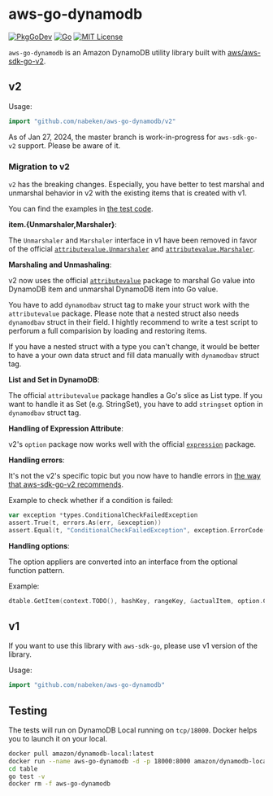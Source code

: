 # aws-go-dynamodb

[![PkgGoDev](https://pkg.go.dev/badge/github.com/nabeken/aws-go-dynamodb)](https://pkg.go.dev/github.com/nabeken/aws-go-dynamodb)
[![Go](https://github.com/nabeken/aws-go-dynamodb/actions/workflows/go.yml/badge.svg)](https://github.com/nabeken/aws-go-dynamodb/actions/workflows/go.yml)
[![MIT License](http://img.shields.io/badge/license-MIT-blue.svg)](https://github.com/nabeken/aws-go-dynamodb/blob/master/LICENSE)

`aws-go-dynamodb` is an Amazon DynamoDB utility library built with [aws/aws-sdk-go-v2](https://github.com/aws/aws-sdk-go-v2).

## v2

Usage:
```go
import "github.com/nabeken/aws-go-dynamodb/v2"
```

As of Jan 27, 2024, the master branch is work-in-progress for `aws-sdk-go-v2` support. Please be aware of it.

### Migration to v2

`v2` has the breaking changes. Especially, you have better to test marshal and unmarshal behavior in v2 with the existing items that is created with v1.

You can find the examples in [the test code](https://github.com/nabeken/aws-go-dynamodb/blob/master/table/table_test.go).

**item.{Unmarshaler,Marshaler}**:

The `Unmarshaler` and `Marshaler` interface in v1 have been removed in favor of the official [`attributevalue.Unmarshaler`](https://pkg.go.dev/github.com/aws/aws-sdk-go-v2/feature/dynamodb/attributevalue#Unmarshaler) and  [`attributevalue.Marshaler`](https://pkg.go.dev/github.com/aws/aws-sdk-go-v2/feature/dynamodb/attributevalue#Marshaler).

**Marshaling and Unmashaling**:

v2 now uses the official [`attributevalue`](https://pkg.go.dev/github.com/aws/aws-sdk-go-v2/feature/dynamodb/attributevalue) package to marshal Go value into DynamoDB item and unmarshal DynamoDB item into Go value.

You have to add `dynamodbav` struct tag to make your struct work with the `attributevalue` package. Please note that a nested struct also needs `dynamodbav` struct in their field.
I hightly recommend to write a test script to perforum a full comparision by loading and restoring items.

If you have a nested struct with a type you can't change, it would be better to have a your own data struct and fill data manually with `dynamodbav` struct tag.

**List and Set in DynamoDB**:

The official `attributevalue` package handles a Go's slice as List type. If you want to handle it as Set (e.g. StringSet), you have to add `stringset` option in `dynamodbav` struct tag.

**Handling of Expression Attribute**:

v2's `option` package now works well with the official [`expression`](https://pkg.go.dev/github.com/aws/aws-sdk-go-v2/feature/dynamodb/expression) package.

**Handling errors**:

It's not the v2's specific topic but you now have to handle errors in [the way that aws-sdk-go-v2 recommends](https://aws.github.io/aws-sdk-go-v2/docs/handling-errors/).

Example to check whether if a condition is failed:
```go
var exception *types.ConditionalCheckFailedException
assert.True(t, errors.As(err, &exception))
assert.Equal(t, "ConditionalCheckFailedException", exception.ErrorCode())
```

**Handling options**:

The option appliers are converted into an interface from the optional function pattern.

Example:
```go
dtable.GetItem(context.TODO(), hashKey, rangeKey, &actualItem, option.ConsistentRead(true))
```

## v1

If you want to use this library with `aws-sdk-go`, please use v1 version of the library.

Usage:
```go
import "github.com/nabeken/aws-go-dynamodb"
```

## Testing

The tests will run on DynamoDB Local running on `tcp/18000`. Docker helps you to launch it on your local.

```sh
docker pull amazon/dynamodb-local:latest
docker run --name aws-go-dynamodb -d -p 18000:8000 amazon/dynamodb-local:latest
cd table
go test -v
docker rm -f aws-go-dynamodb
```
